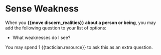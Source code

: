# Sense Weakness
When you **{{move discern_realities}} about a person or being**, you may add the following question to your list of options:

 - What weaknesses do I see?

You may spend 1 {{tactician.resource}} to ask this as an extra question.